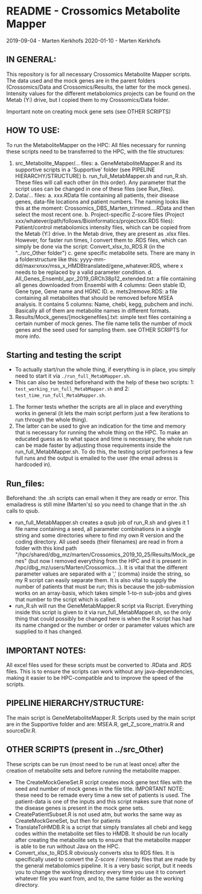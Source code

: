 # README - Crossomics Metabolite Mapper

2019-09-04 - Marten Kerkhofs
2020-01-10 - Marten Kerkhofs


## IN GENERAL:
This repository is for all necessary Crossomics Metabolite Mapper scripts. The data used and the mock genes are in the parent folders (Crossomics/Data and Crossomics/Results, the latter for the mock genes). Intensity values for the different metabolomics projects can be found on the Metab (Y:) drive, but I copied them to my Crossomics/Data folder.

Important note on creating mock gene sets (see OTHER SCRIPTS)


## HOW TO USE:
To run the MetaboliteMapper on the HPC: All files necessary for running these scripts need to be transferred to the HPC, with the file structures:
1. src_Metabolite_Mapper/... files:
	a. GeneMetaboliteMapper.R and its supportive scripts in a 'Supportive' folder (see PIPELINE HIERARCHY/STRUCTURE)
	b. run_full_MetabMapper.sh and run_R.sh. These files will call each other (in this order). Any parameter that the script uses can be changed in one of these files (see Run_files).
2. Data/... files:
	a. xxx.RData file containing all patients, their disease genes, data-file locations and patient numbers. The naming looks like this at the moment: Crossomics_DBS_Marten_trimmed....RData and then select the most recent one.
	b. Project-specific Z-score files (Project xxx/whatever/path/follows/Bioinformatics/projectxxx.RDS files): Patient/control metabolomics intensity files, which can be copied from the Metab (Y:) drive. In the Metab drive, they are present as .xlsx files. However, for faster run times, I convert them to .RDS files, which can simply be done via the script: Convert_xlsx_to_RDS.R (in the "../src_Other folder")
	c. gene specific metabolite sets. There are many in a folderstructure like this: yyyy-mm-dd/maxrxnxx/mss_x_HMDBtranslated/gene_whatever.RDS, where x needs to be replaced by a valid parameter condition.
	d. All_Genes_Ensembl_apr_2019_GRCh38p12_extended.txt: a file containing all genes downloaded from Ensembl with 4 columns: Geen stable ID, Gene type, Gene name and HGNC ID.
	e. mets2remove.RDS: a file containing all metabolites that should be removed before MSEA analysis. It contains 5 columns: Name, chebi, kegg, pubchem and inchi. Basically all of them are metabolite names in different formats.
3. Results/Mock_genes/\[mockgenefiles\].txt: simple text files containing a certain number of mock genes. The file name tells the number of mock genes and the seed used for sampling them. see OTHER SCRIPTS for more info.

## Starting and testing the script
* To actually start/run the whole thing, if everything is in place, you simply need to start it via ```./run_full_MetabMapper.sh```. 
* This can also be tested beforehand with the help of these two scripts: 1: `test_working_run_full_MetabMapper.sh` and 2: `test_time_run_full_MetabMapper.sh`. 
1. The former tests whether the scripts are all in place and everything works in general (it lets the main script perform just a few iterations to run through the whole thing). 
2. The latter can be used to give an indication for the time and memory that is necessary for running the whole thing on the HPC. To make an educated guess as to what space and time is necessary, the whole run can be made faster by adjusting those requirements inside the run_full_MetabMapper.sh. To do this, the testing script performes a few full runs and the output is emailed to the user (the email adress is hardcoded in).


## Run_files:
Beforehand: the .sh scripts can email when it they are ready or error. This emailadress is still mine (Marten's) so you need to change that in the .sh calls to qsub.
* run_full_MetabMapper.sh creates a qsub job of run_R.sh and gives it 1 file name containing a seed, all parameter combinations in a single string and some directories where to find my own R version and the coding directory. All used seeds (their filenames) are read in from a folder with this kind path "/hpc/shared/dbg_mz/marten/Crossomics_2019_10_25/Results/Mock_genes" (but now I removed everything from the HPC and it is present in /hpc/dbg_mz/users/Marten/Crossomics...). It is vital that the different parameter values are separated with a ',' (comma) inside the string, so my R script can easily separate them. It is also vital to supply the number of patients that must be run; this is because the job-submission works on an array-basis, which takes simple 1-to-n sub-jobs and gives that number to the script which is called.
* run_R.sh will run the GeneMetabMapper.R script via Rscript. Everything inside this script is given to it via run_full_MetabMapper.sh, so the only thing that could possibly be changed here is when the R script has had its name changed or the number or order or parameter values which are supplied to it has changed.


## IMPORTANT NOTES:
All excel files used for these scripts must be converted to .RData and .RDS files. This is to ensure the scripts can work without any java-dependencies, making it easier to be HPC-compatible and to improve the speed of the scripts.


## PIPELINE HIERARCHY/STRUCTURE:
The main script is GeneMetaboliteMapper.R. Scripts used by the main script are in the Supportive folder and are: MSEA.R, get_Z_score_matrix.R and sourceDir.R.


## OTHER SCRIPTS (present in ../src_Other)
These scripts can be run (most need to be run at least once) after the creation of metabolite sets and before running the metabolite mapper.
* The CreateMockGeneSet.R script creates mock gene text files with the seed and number of mock genes in the file title. IMPORTANT NOTE: these need to be remade every time a new set of patients is used. The patient-data is one of the inputs and this script makes sure that none of the disease genes is present in the mock gene sets.
* CreatePatientSubset.R is not used atm, but works the same way as CreateMockGeneSet, but then for patients
* TranslateToHMDB.R is a script that simply translates all chebi and kegg codes within the metabolite set files to HMDB. It should be run locally after creating the metabolite sets to ensure that the metabolite mapper is able to be run without Java on the HPC.
* Convert_xlsx_to_RDS.R obviously converts xlsx to RDS files. It is specifically used to convert the Z-score / intensity files that are made by the general metabolomics pipeline. It is a very basic script, but it needs you to change the working directory every time you use it to convert whatever file you want from, and to, the same folder as the working directory.

